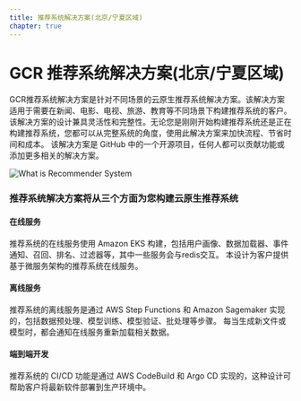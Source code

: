 ```yaml
---
title: 推荐系统解决方案(北京/宁夏区域)
chapter: true
---
```


# GCR 推荐系统解决方案(北京/宁夏区域)

GCR推荐系统解决方案是针对不同场景的云原生推荐系统解决方案。该解决方案适用于需要在新闻、电影、电视、旅游、教育等不同场景下构建推荐系统的客户。 该解决方案的设计兼具灵活性和完整性。无论您是刚刚开始构建推荐系统还是正在构建推荐系统，您都可以从完整系统的角度，使用此解决方案来加快流程、节省时间和成本。 该解决方案是 GitHub 中的一个开源项目，任何人都可以贡献功能或添加更多相关的解决方案。

![What is Recommender System](/images/what-is-recsys.png)

### 推荐系统解决方案将从三个方面为您构建云原生推荐系统 

#### 在线服务

推荐系统的在线服务使用 Amazon EKS 构建，包括用户画像、数据加载器、事件通知、召回、排名、过滤器等，其中一些服务会与redis交互。 本设计为客户提供基于微服务架构的推荐系统在线服务。

#### 离线服务

推荐系统的离线服务是通过 AWS Step Functions 和 Amazon Sagemaker 实现的，包括数据预处理、模型训练、模型验证、批处理等步骤。 每当生成新文件或模型时，都会通知在线服务重新加载相关数据。

#### 端到端开发

推荐系统的 CI/CD 功能是通过 AWS CodeBuild 和 Argo CD 实现的，这种设计可帮助客户将最新软件部署到生产环境中。 



